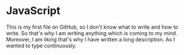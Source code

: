# JavaScript

This is my first file on GitHub, so I don't know what to write and how to write. So that's why I am writing anything which is coming to my mind. Moreover, I am liking that's why I have written a long description. As I wanted to type continuously.
